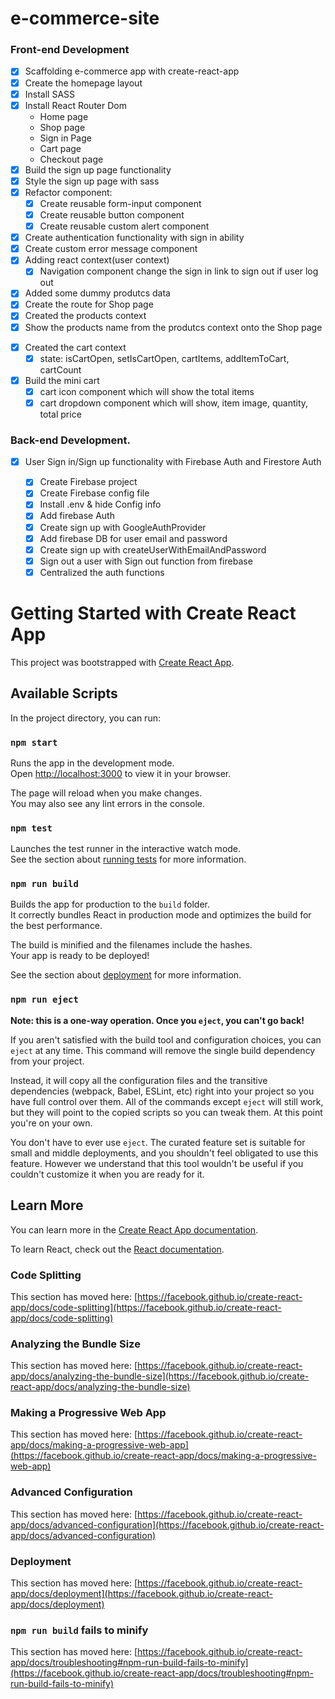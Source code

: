 # e-commerce-site

<!-- TODO -->

### Front-end Development

- [x] Scaffolding e-commerce app with create-react-app
- [x] Create the homepage layout
- [x] Install SASS
- [x] Install React Router Dom
  - Home page
  - Shop page
  - Sign in Page
  - Cart page
  - Checkout page
- [x] Build the sign up page functionality
- [x] Style the sign up page with sass
- [x] Refactor component:
  - [x] Create reusable form-input component
  - [x] Create reusable button component
  - [x] Create reusable custom alert component
- [x] Create authentication functionality with sign in ability
- [x] Create custom error message component
- [x] Adding react context(user context)
  - [x] Navigation component change the sign in link to sign out if user log out
  <!-- Shop page -->
- [x] Added some dummy produtcs data
- [x] Create the route for Shop page
- [x] Created the products context
- [x] Show the products name from the produtcs context onto the Shop page
<!-- Cart -->
- [x] Created the cart context
  - [x] state: isCartOpen, setIsCartOpen, cartItems, addItemToCart, cartCount
- [x] Build the mini cart
  - [x] cart icon component which will show the total items
  - [x] cart dropdown component which will show, item image, quantity, total price

### Back-end Development.

- [x] User Sign in/Sign up functionality with Firebase Auth and Firestore Auth

  - [x] Create Firebase project
  - [x] Create Firebase config file
  - [x] Install .env & hide Config info
  - [x] Add firebase Auth
  - [x] Create sign up with GoogleAuthProvider
  - [x] Add firebase DB for user email and password
  - [x] Create sign up with createUserWithEmailAndPassword
  - [x] Sign out a user with Sign out function from firebase
  - [x] Centralized the auth functions

  <!-- CRA DEFAULT README -->

# Getting Started with Create React App

This project was bootstrapped with [Create React App](https://github.com/facebook/create-react-app).

## Available Scripts

In the project directory, you can run:

### `npm start`

Runs the app in the development mode.\
Open [http://localhost:3000](http://localhost:3000) to view it in your browser.

The page will reload when you make changes.\
You may also see any lint errors in the console.

### `npm test`

Launches the test runner in the interactive watch mode.\
See the section about [running tests](https://facebook.github.io/create-react-app/docs/running-tests) for more information.

### `npm run build`

Builds the app for production to the `build` folder.\
It correctly bundles React in production mode and optimizes the build for the best performance.

The build is minified and the filenames include the hashes.\
Your app is ready to be deployed!

See the section about [deployment](https://facebook.github.io/create-react-app/docs/deployment) for more information.

### `npm run eject`

**Note: this is a one-way operation. Once you `eject`, you can't go back!**

If you aren't satisfied with the build tool and configuration choices, you can `eject` at any time. This command will remove the single build dependency from your project.

Instead, it will copy all the configuration files and the transitive dependencies (webpack, Babel, ESLint, etc) right into your project so you have full control over them. All of the commands except `eject` will still work, but they will point to the copied scripts so you can tweak them. At this point you're on your own.

You don't have to ever use `eject`. The curated feature set is suitable for small and middle deployments, and you shouldn't feel obligated to use this feature. However we understand that this tool wouldn't be useful if you couldn't customize it when you are ready for it.

## Learn More

You can learn more in the [Create React App documentation](https://facebook.github.io/create-react-app/docs/getting-started).

To learn React, check out the [React documentation](https://reactjs.org/).

### Code Splitting

This section has moved here: [https://facebook.github.io/create-react-app/docs/code-splitting](https://facebook.github.io/create-react-app/docs/code-splitting)

### Analyzing the Bundle Size

This section has moved here: [https://facebook.github.io/create-react-app/docs/analyzing-the-bundle-size](https://facebook.github.io/create-react-app/docs/analyzing-the-bundle-size)

### Making a Progressive Web App

This section has moved here: [https://facebook.github.io/create-react-app/docs/making-a-progressive-web-app](https://facebook.github.io/create-react-app/docs/making-a-progressive-web-app)

### Advanced Configuration

This section has moved here: [https://facebook.github.io/create-react-app/docs/advanced-configuration](https://facebook.github.io/create-react-app/docs/advanced-configuration)

### Deployment

This section has moved here: [https://facebook.github.io/create-react-app/docs/deployment](https://facebook.github.io/create-react-app/docs/deployment)

### `npm run build` fails to minify

This section has moved here: [https://facebook.github.io/create-react-app/docs/troubleshooting#npm-run-build-fails-to-minify](https://facebook.github.io/create-react-app/docs/troubleshooting#npm-run-build-fails-to-minify)

